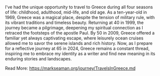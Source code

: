 I've had the unique opportunity to travel to Greece during all four seasons of life: childhood, adulthood, mid-life, and
old age.
As a ten-year-old in 1969, Greece was a magical place, despite the tension of military rule, with its vibrant traditions
and timeless beauty. 
Returning at 40 in 1999, the journey became a pilgrimage, deepening my spiritual connection as I retraced the footsteps
of the apostle Paul. 
By 50 in 2009, Greece offered a familiar yet always captivating escape, where leisurely ocean cruises allowed me to
savor the serene islands and rich history. 
Now, as I prepare for a reflective journey at 65 in 2024, Greece remains a constant thread, inspiring me to embrace my
identity as a writer and find new meaning in its enduring stories and landscapes.

Read More: https://markseaman.org/journey/TravelsInGreece.md
